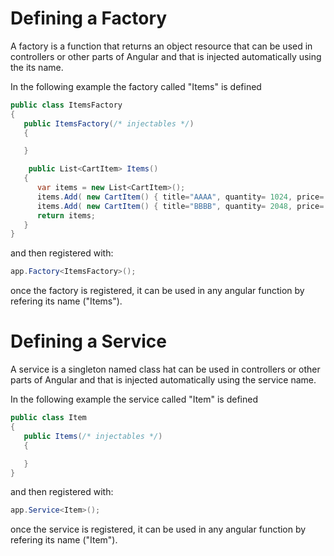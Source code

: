# Defining a Factory

A factory is a function that returns an object resource that can be used in controllers or other parts of Angular and 
that is injected automatically using the its name. 

In the following example the factory called "Items" is defined

```C#
public class ItemsFactory
{                
   public ItemsFactory(/* injectables */)
   {

   }

	public List<CartItem> Items()
   {
      var items = new List<CartItem>();
      items.Add( new CartItem() { title="AAAA", quantity= 1024, price= 44.95 } );
      items.Add( new CartItem() { title="BBBB", quantity= 2048, price= 55.95 } );
      return items;
   }
}    
```

and then registered with:

```C#
app.Factory<ItemsFactory>();
```

once the factory is registered, it can be used in any angular function by refering its name ("Items"). 

# Defining a Service

A service is a singleton named class hat can be used in controllers or other parts of Angular and 
that is injected automatically using the service name. 

In the following example the service called "Item" is defined

```C#
public class Item
{                
   public Items(/* injectables */)
   {

   }
}    
```

and then registered with:

```C#
app.Service<Item>();
```

once the service is registered, it can be used in any angular function by refering its name ("Item"). 
